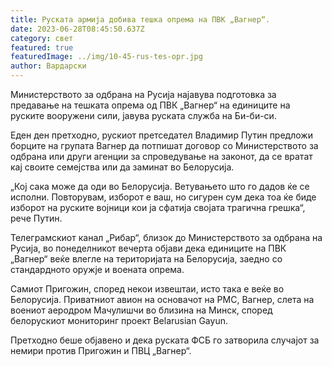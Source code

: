 ```yaml
---
title: Руската армија добива тешка опрема на ПВК „Вагнер“.
date: 2023-06-28T08:45:50.637Z
category: свет
featured: true
featuredImage: ../img/10-45-rus-tes-opr.jpg
author: Вардарски
---
```

Министерството за одбрана на Русија најавува подготовка за предавање на тешката опрема од ПВК „Вагнер“ на единиците на руските вооружени сили, јавува руската служба на Би-би-си.

Еден ден претходно, рускиот претседател Владимир Путин предложи борците на групата Вагнер да потпишат договор со Министерството за одбрана или други агенции за спроведување на законот, да се вратат кај своите семејства или да заминат во Белорусија.

„Кој сака може да оди во Белорусија. Ветувањето што го дадов ќе се исполни. Повторувам, изборот е ваш, но сигурен сум дека тоа ќе биде изборот на руските војници кои ја сфатија својата трагична грешка“, рече Путин.

Телеграмскиот канал „Рибар“, близок до Министерството за одбрана на Русија, во понеделникот вечерта објави дека единиците на ПВК „Вагнер“ веќе влегле на територијата на Белорусија, заедно со стандардното оружје и воената опрема.

Самиот Пригожин, според некои извештаи, исто така е веќе во Белорусија. Приватниот авион на основачот на PMC, Вагнер, слета на воениот аеродром Мачулишчи во близина на Минск, според белорускиот мониторинг проект Belarusian Gayun.

Претходно беше објавено и дека руската ФСБ го затворила случајот за немири против Пригожин и ПВЦ „Вагнер“.